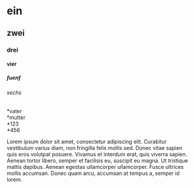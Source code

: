 # ein  
## zwei  
### drei  
#### vier  
##### fuenf  
###### sechs  

*vater  
*mutter  
*123  
*456  

Lorem ipsum dolor sit amet, consectetur adipiscing elit. Curabitur vestibulum varius diam, non fringilla felis mollis sed. Donec vitae sapien quis eros volutpat posuere. Vivamus et interdum erat, quis viverra sapien. Aenean tortor libero, semper et facilisis eu, suscipit eu magna. Ut tristique mattis dapibus. Aenean egestas ullamcorper ullamcorper. Fusce ultrices mollis accumsan. Donec quam arcu, accumsan at tempus a, semper id lorem.

